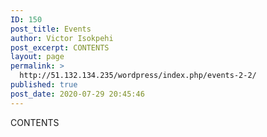 ```yaml
---
ID: 150
post_title: Events
author: Victor Isokpehi
post_excerpt: CONTENTS
layout: page
permalink: >
  http://51.132.134.235/wordpress/index.php/events-2-2/
published: true
post_date: 2020-07-29 20:45:46
---
```

CONTENTS